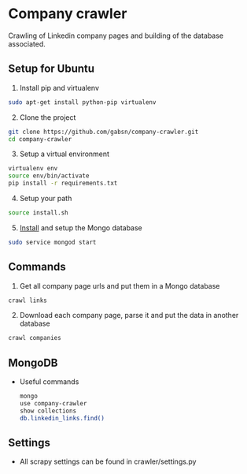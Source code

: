 # Company crawler

Crawling of Linkedin company pages and building of the database associated.

## Setup for Ubuntu

1. Install pip and virtualenv

  ```bash
  sudo apt-get install python-pip virtualenv
  ```
  
2. Clone the project

  ```bash
  git clone https://github.com/gabsn/company-crawler.git
  cd company-crawler
  ```
  
3. Setup a virtual environment

  ```bash
  virtualenv env
  source env/bin/activate
  pip install -r requirements.txt
  ```
  
4. Setup your path

  ```bash
  source install.sh
  ```
  
5. [Install](https://docs.mongodb.com/manual/tutorial/install-mongodb-on-ubuntu/) and setup the Mongo database

  ```bash
  sudo service mongod start
  ```

## Commands

1. Get all company page urls and put them in a Mongo database

  ```bash
  crawl links
  ```

2. Download each company page, parse it and put the data in another database

  ```bash
  crawl companies
  ```

## MongoDB
- Useful commands

  ```bash
  mongo
  use company-crawler
  show collections
  db.linkedin_links.find()
  ```

## Settings

- All scrapy settings can be found in crawler/settings.py
